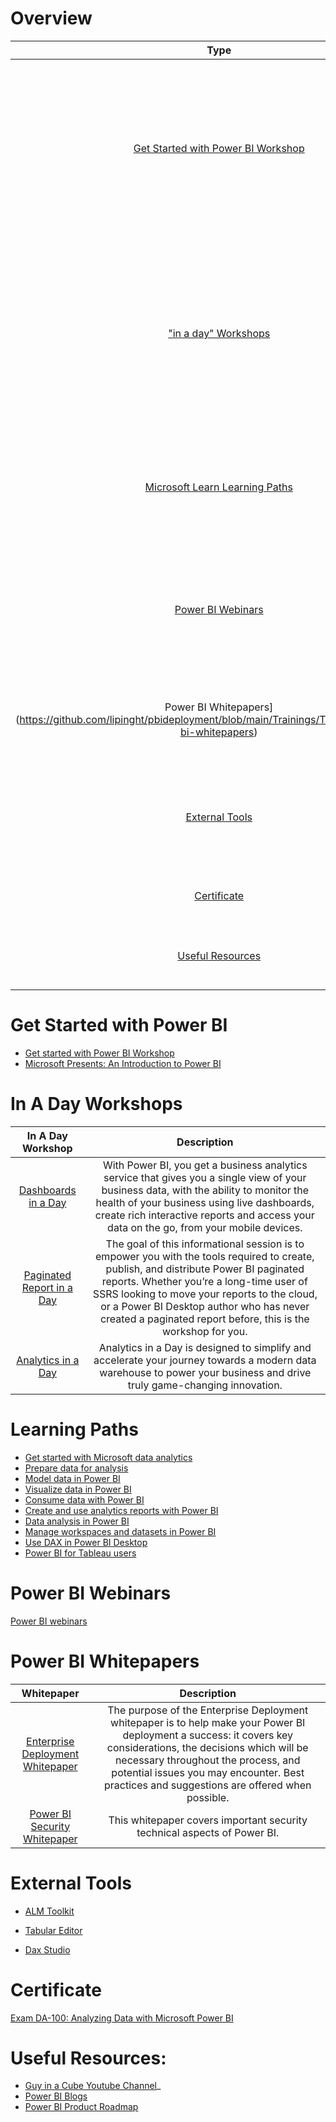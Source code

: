 
# Overview

| Type | Category | Description |
|:------------------------:|:-----------------------:|:-----------:|
| [Get Started with Power BI Workshop](https://github.com/lipinght/pbideployment/blob/main/Trainings/Trainings.md#get-started-with-power-bi) |Instructor-Led  | This training covers an overview and demo of Power BI to show how you can get maximum value out of your data in a way that was previously not possible. | 
| ["in a day" Workshops](https://github.com/lipinght/pbideployment/blob/main/Trainings/Trainings.md#in-a-day-workshops) | Instructor-Led | Experience how Microsoft Power BI can meet your business challenges quickly and effectively by attending a virtual, one-day training workshop.|
| [Microsoft Learn Learning Paths](https://github.com/lipinght/pbideployment/blob/main/Trainings/Trainings.md#learning-paths) | Self-Paced | A varity of learning paths available on Microsoft learning to get familiar with Power BI.|
| [Power BI Webinars](https://github.com/lipinght/pbideployment/blob/main/Trainings/Trainings.md#power-bi-webinars) | Self-Paced | Register for Microsoft Power BI upcoming live webinars or watch recorded sessions on-demand.|
| Power BI Whitepapers](https://github.com/lipinght/pbideployment/blob/main/Trainings/Trainings.md#power-bi-whitepapers) | Self-Paced | Official Power BI Whitepapers that offer guidance and best practices.|
| [External Tools](https://github.com/lipinght/pbideployment/blob/main/Trainings/Trainings.md#external-tools) | Self-Paced | These tutorials walk through useful and powerful external tools.|
| [Certificate](https://github.com/lipinght/pbideployment/blob/main/Trainings/Trainings.md#certificate) | Self-Paced | DA 100 is a Microsoft Power BI certificate|
| [Useful Resources](https://github.com/lipinght/pbideployment/blob/main/Trainings/Trainings.md#useful-resources) | Self-Paced | Useful resources to keep up with Power BI learnings|

# Get Started with Power BI

* [Get started with Power BI Workshop](https://www.microsoft.com/en-gb/store/workshops-training-and-events/detail/get-started-with-power-bi?program=203&src=results&pos=0)
* [Microsoft Presents: An Introduction to Power BI](https://www.microsoft.com/en-gb/store/workshops-training-and-events/detail/microsoft-presents-an-introduction-to-power-bi?program=203&src=results&pos=1)

 
# In A Day Workshops

| In A Day Workshop | Description | 
|:------------------------:|:-----------------------:|
| [Dashboards in  a Day](https://powerplatform.microsoft.com/en-us/training-workshops/#section_dashboard_in_a_day) | With Power BI, you get a business analytics service that gives you a single view of your business data, with the ability to monitor the health of your business using live dashboards, create rich interactive reports and access your data on the go, from your mobile devices.  |
| [Paginated Report in a Day](https://powerplatform.microsoft.com/en-us/training-workshops/#section_paginated_reports_in_a_day) | The goal of this informational session is to empower you with the tools required to create, publish, and distribute Power BI paginated reports. Whether you’re a long-time user of SSRS looking to move your reports to the cloud, or a Power BI Desktop author who has never created a paginated report before, this is the workshop for you.  |
| [Analytics in a Day](https://powerplatform.microsoft.com/en-us/training-workshops/#section_analytics_in_a_day) | Analytics in a Day is designed to simplify and accelerate your journey towards a modern data warehouse to power your business and drive truly game-changing innovation.  |

 
# Learning Paths
* [Get started with Microsoft data analytics](https://docs.microsoft.com/en-us/learn/paths/data-analytics-microsoft/)
* [Prepare data for analysis](https://docs.microsoft.com/en-us/learn/paths/prepare-data-power-bi/)
* [Model data in Power BI](https://docs.microsoft.com/en-us/learn/paths/model-power-bi/)
* [Visualize data in Power BI](https://docs.microsoft.com/en-us/learn/paths/visualize-data-power-bi/)
* [Consume data with Power BI](https://docs.microsoft.com/learn/paths/consume-data-with-power-bi/)
* [Create and use analytics reports with Power BI](https://docs.microsoft.com/learn/paths/create-use-analytics-reports-power-bi/)
* [Data analysis in Power BI](https://docs.microsoft.com/en-us/learn/paths/perform-analytics-power-bi/)
* [Manage workspaces and datasets in Power BI](https://docs.microsoft.com/en-us/learn/paths/manage-workspaces-datasets-power-bi/)
* [Use DAX in Power BI Desktop](https://docs.microsoft.com/en-us/learn/paths/dax-power-bi/)
* [Power BI for Tableau users](https://docs.microsoft.com/en-us/learn/paths/power-bi-tableau/)


# Power BI Webinars

[Power BI webinars](https://docs.microsoft.com/en-gb/power-bi/fundamentals/webinars)

 
# Power BI Whitepapers

| Whitepaper | Description | 
|:------------------------:|:-----------------------:|
| [Enterprise Deployment Whitepaper](https://docs.microsoft.com/en-us/power-bi/guidance/whitepaper-powerbi-enterprise-deployment) | The purpose of the Enterprise Deployment whitepaper is to help make your Power BI deployment a success: it covers key considerations, the decisions which will be necessary throughout the process, and potential issues you may encounter. Best practices and suggestions are offered when possible. |
| [Power BI Security Whitepaper](https://docs.microsoft.com/en-us/power-bi/guidance/whitepaper-powerbi-security) | This whitepaper covers important security technical aspects of Power BI. |


# External Tools

* [ALM Toolkit](https://www.youtube.com/watch?v=yKvMrQlUrCU&t=79s)

* [Tabular Editor](https://www.youtube.com/watch?v=c-jZMzsvKnM)

* [Dax Studio](https://www.youtube.com/watch?v=jpZnCHRauPU)


# Certificate
[Exam DA-100: Analyzing Data with Microsoft Power BI](https://docs.microsoft.com/en-us/learn/certifications/exams/da-100)
 
# Useful Resources:
* [Guy in a Cube Youtube Channel](https://www.youtube.com/channel/UCFp1vaKzpfvoGai0vE5VJ0w)_ 
* [Power BI Blogs](https://powerbi.microsoft.com/en-us/blog/)
* [Power BI Product Roadmap](https://community.powerbi.com/t5/Data-Stories-Gallery/Power-BI-Release-Plan/m-p/930557) 